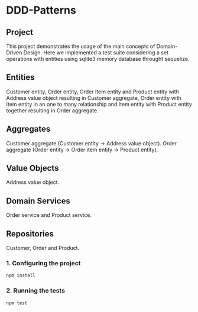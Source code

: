 # DDD-Patterns

## Project

This project demonstrates the usage of the main concepts of Domain-Driven Design. Here we implemented a test suite considering a set operations with entities using sqlite3 memory database throught sequelize.

## Entities

Customer entity, Order entity, Order Item entity and Product entity with Address value object resulting in Customer aggregate, Order entity with Item entity in an one to many relationship and Item entity with Product entity together resulting in Order aggregate.

## Aggregates

Customer aggregate (Customer entity -> Address value object).
Order aggregate (Order entity -> Order item entity -> Product entity).

## Value Objects

Address value object.

## Domain Services

Order service and Product service.

## Repositories

Customer, Order and Product.

### 1. Configuring the project

```sh
npm install
```

### 2. Running the tests

```sh
npm test
```

